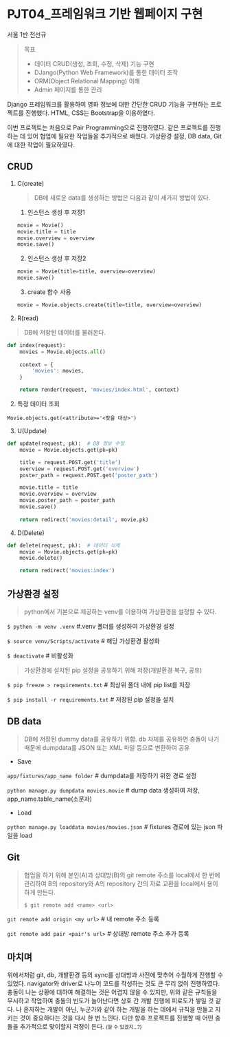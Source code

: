 # PJT04_프레임워크 기반 웹페이지 구현

서울 1반 전선규



> 목표
>
> - 데이터 CRUD(생성, 조회, 수정, 삭제) 기능 구현
> - DJango(Python Web Framework)를 통한 데이터 조작
> - ORM(Object Relational Mapping) 이해
> - Admin 페이지를 통한 관리



Django 프레임워크를 활용하여 영화 정보에 대한 간단한 CRUD 기능을 구현하는 프로젝트를 진행했다. HTML, CSS는 Bootstrap을 이용하였다.

이번 프로젝트는 처음으로 Pair Programming으로 진행하였다. 같은 프로젝트를 진행하는 데 있어 협업에 필요한 작업들을 추가적으로 배웠다. 가상환경 설정, DB data, Git에 대한 작업이 필요하였다.



## CRUD

1. C(create)

   > DB에 새로운 data를 생성하는 방법은 다음과 같이 세가지 방법이 있다.

   1) 인스턴스 생성 후 저장1

   ```python
   movie = Movie()
   movie.title = title
   movie.overview = overview
   movie.save()
   ```

   2) 인스턴스 생성 후 저장2

   ```python
   movie = Movie(title=title, overview=overview)
   movie.save()
   ```

   3) create 함수 사용

   ```python
   movie = Movie.objects.create(title=title, overview=overview)
   ```



2. R(read)

> DB에 저장된 데이터를 불러온다.

```python
def index(request):
    movies = Movie.objects.all()
    
    context = {
        'movies': movies,
    }

    return render(request, 'movies/index.html', context)
```

2) 특정 데이터 조회

`Movie.objects.get(<attribute>='<찾을 대상>')`



3. U(Update)

```python
def update(request, pk):  # DB 정보 수정
    movie = Movie.objects.get(pk=pk)

    title = request.POST.get('title')
    overview = request.POST.get('overview')
    poster_path = request.POST.get('poster_path')

    movie.title = title
    movie.overview = overview
    movie.poster_path = poster_path
    movie.save()
    
    return redirect('movies:detail', movie.pk)
```



4. D(Delete)

```python
def delete(request, pk):  # 데이터 삭제
    movie = Movie.objects.get(pk=pk)
    movie.delete()

    return redirect('movies:index')
```





## 가상환경 설정

>python에서 기본으로 제공하는 venv를 이용하여 가상환경을 설정할 수 있다.

`$ python -m venv .venv`  #.venv 폴더를 생성하여 가상환경 설정

`$ source venv/Scripts/activate`  # 해당 가상환경 활성화

`$ deactivate`  # 비활성화



> 가상환경에 설치된 pip 설정을 공유하기 위해 저장(개발환경 복구, 공유)

`$ pip freeze > requirements.txt`   # 최상위 폴더 내에 pip list를 저장

`$ pip install -r requirements.txt`  # 저장된 pip 설정을 설치



## DB data

> DB에 저장된 dummy data를 공유하기 위함. db 자체를 공유하면 충돌이 나기 때문에 dumpdata를 JSON 또는 XML 파일 등으로 변환하여 공유

- Save

`app/fixtures/app_name folder`  # dumpdata를 저장하기 위한 경로 설정

`python manage.py dumpdata movies.movie`  # dump data 생성하여 저장, app_name.table_name(소문자)

- Load

`python manage.py loaddata movies/movies.json`  # fixtures 경로에 있는 json 파일을 load



## Git

> 협업을 하기 위해 본인(A)과 상대방(B)의 git remote 주소를 local에서 한 번에 관리하여 B의 repository와 A의 repository 간의 자료 교환을 local에서 용이하게 만든다.
>
> `$ git remote add <name> <url>`

`git remote add origin <my url>`  # 내 remote 주소 등록

`git remote add pair <pair's url>`  # 상대방 remote 주소 추가 등록





## 마치며

위에서처럼 git, db, 개발환경 등의 sync를 상대방과 사전에 맞추어 수월하게 진행할 수 있었다. navigator와 driver로 나누어 코드를 작성하는 것도 큰 무리 없이 진행하였다. 충돌이 나는 상황에 대하여 해결하는 것은 어렵지 않을 수 있지만, 위와 같은 규칙들을 무시하고 작업하여 충돌의 빈도가 늘어난다면 상호 간 개발 진행에 피로도가 쌓일 것 같다. 나 혼자하는 개발이 아닌, 누군가와 같이 하는 개발을 하는 데에서 규칙을 만들고 지키는 것이 중요하다는 것을 다시 한 번 느낀다. 다만 향후 프로젝트를 진행할 때 어떤 충돌을 추가적으로 맞이할지 걱정이 든다. <small>(할 수 있겠지...?)</small>

